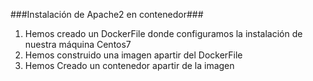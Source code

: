 ###Instalación de Apache2 en contenedor###
1. Hemos creado un DockerFile donde configuramos la instalación de nuestra máquina Centos7
2. Hemos construido una imagen apartir del DockerFile
3. Hemos Creado un contenedor apartir de la imagen

